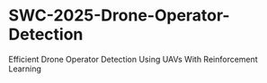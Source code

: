 # SWC-2025-Drone-Operator-Detection
Efficient Drone Operator Detection Using UAVs With Reinforcement Learning
